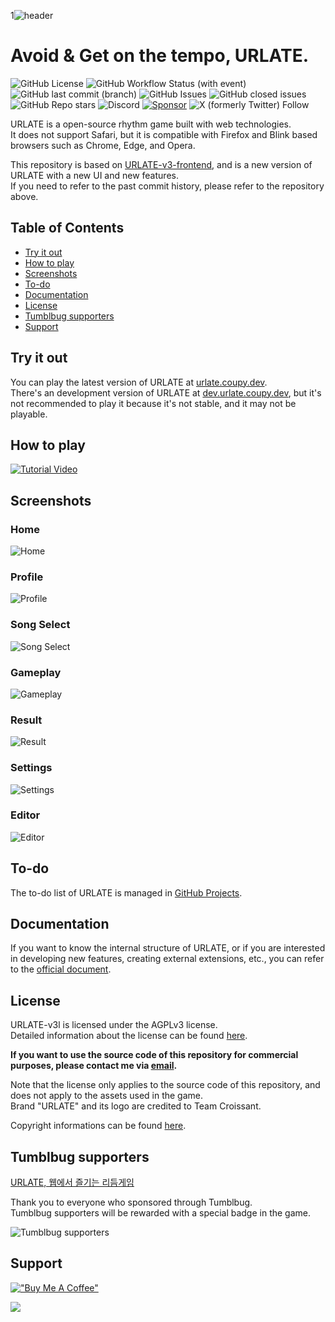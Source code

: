 1![header](.github/images/urlate-v3l.webp)

# Avoid & Get on the tempo, URLATE.

![GitHub License](https://img.shields.io/github/license/HyeokjinKang/URLATE-v3l-frontend)
![GitHub Workflow Status (with event)](https://img.shields.io/github/actions/workflow/status/HyeokjinKang/URLATE/build.yml)
![GitHub last commit (branch)](https://img.shields.io/github/last-commit/HyeokjinKang/urlate-v3l-frontend/main?label=updated)
![GitHub Issues](https://badgen.net/github/issues/HyeokjinKang/URLATE-v3l-frontend)
![GitHub closed issues](https://img.shields.io/github/issues-closed/HyeokjinKang/URLATE)
![GitHub Repo stars](https://img.shields.io/github/stars/HyeokjinKang/URLATE)
![Discord](https://img.shields.io/discord/1160914703892103298?label=Discord)
[![Sponsor](https://img.shields.io/static/v1?label=Sponsor&message=%E2%9D%A4&logo=GitHub&color=%23fe8e86)](https://github.com/sponsors/HyeokjinKang)
![X (formerly Twitter) Follow](https://img.shields.io/twitter/follow/URLATE_)

URLATE is a open-source rhythm game built with web technologies.  
It does not support Safari, but it is compatible with Firefox and Blink based browsers such as Chrome, Edge, and Opera.

This repository is based on [URLATE-v3-frontend](https://github.com/Team-Croissant/URLATE-v3-frontend), and is a new version of URLATE with a new UI and new features.  
If you need to refer to the past commit history, please refer to the repository above.

## Table of Contents

- [Try it out](#try-it-out)
- [How to play](#how-to-play)
- [Screenshots](#screenshots)
- [To-do](#to-do)
- [Documentation](#documentation)
- [License](#license)
- [Tumblbug supporters](#tumblbug-supporters)
- [Support](#support)

## Try it out

You can play the latest version of URLATE at [urlate.coupy.dev](https://urlate.coupy.dev/).  
There's an development version of URLATE at [dev.urlate.coupy.dev](https://dev.urlate.coupy.dev/), but it's not recommended to play it because it's not stable, and it may not be playable.

## How to play

[![Tutorial Video](https://img.youtube.com/vi/HD_wtfxZ3Q8/0.jpg)](https://www.youtube.com/watch?v=HD_wtfxZ3Q8)

## Screenshots

### Home

![Home](.github/images/home.webp)

### Profile

![Profile](.github/images/profile.webp)

### Song Select

![Song Select](.github/images/select.webp)

### Gameplay

![Gameplay](.github/images/gameplay.webp)

### Result

![Result](.github/images/result.webp)

### Settings

![Settings](.github/images/option.webp)

### Editor

![Editor](.github/images/editor.webp)

## To-do

The to-do list of URLATE is managed in [GitHub Projects](https://github.com/users/HyeokjinKang/projects/3).

## Documentation

If you want to know the internal structure of URLATE, or if you are interested in developing new features, creating external extensions, etc., you can refer to the [official document](https://mirai.urlate.coupy.dev/docs).

## License

URLATE-v3l is licensed under the AGPLv3 license.  
Detailed information about the license can be found [here](https://choosealicense.com/licenses/agpl-3.0/).

**If you want to use the source code of this repository for commercial purposes, please contact me via [email](mailto:urlate@coupy.dev).**

Note that the license only applies to the source code of this repository, and does not apply to the assets used in the game.  
Brand "URLATE" and its logo are credited to Team Croissant.

Copyright informations can be found [here](https://urlate.coupy.dev/info).

## Tumblbug supporters

[URLATE, 웹에서 즐기는 리듬게임](https://tumblbug.com/urlate)

Thank you to everyone who sponsored through Tumblbug.  
Tumblbug supporters will be rewarded with a special badge in the game.

![Tumblbug supporters](.github/images/supporters.svg)

## Support

[!["Buy Me A Coffee"](https://www.buymeacoffee.com/assets/img/custom_images/yellow_img.png)](https://www.buymeacoffee.com/coupy)

[![](https://img.shields.io/static/v1?label=Sponsor&message=%E2%9D%A4&logo=GitHub&color=%23fe8e86)](https://github.com/sponsors/HyeokjinKang)
